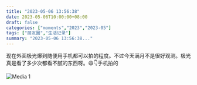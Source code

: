 ```yaml
---
title: "2023-05-06 13:56:38"
date: 2023-05-06T10:00:00+08:00
draft: false
categories: ["moments","2023","2023-05"]
tags: ["朋友圈","生活记录"]
summary: "2023-05-06 13:56:38..."
---
```


现在外面极光爆到随便用手机都可以拍的程度。不过今天满月不是很好观测。极光真是看了多少次都看不腻的东西呀。😄 
​
👇​手机拍的

![Media 1](/Moments/photos/2023-05-06/202305061356380.jpg)

